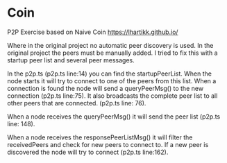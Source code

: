 # Coin
P2P Exercise based on Naive Coin https://lhartikk.github.io/

Where in the original project no automatic peer discovery is used. In the original project the peers must be manually added.
I tried to fix this with a startup peer list and several peer messages.

In the p2p.ts (p2p.ts line:14) you can find the startupPeerList. When the node starts it will try to connect to one of the peers from this list.
When a connection is found the node will send a queryPeerMsg() to the new connection (p2p.ts line:75).
It also broadcasts the complete peer list to all other peers that are connected. (p2p.ts line: 76).

When a node receives the queryPeerMsg() it will send the peer list (p2p.ts line: 148).

When a node receives the responsePeerListMsg() it will filter the receivedPeers and check for new peers to connect to. 
If a new peer is discovered the node will try to connect (p2p.ts line:162).
